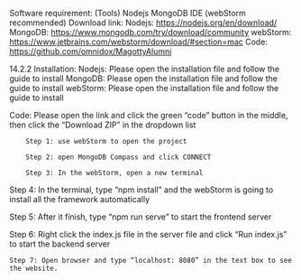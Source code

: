 Software requirement: (Tools)
Nodejs
		MongoDB
		IDE (webStorm recommended)
	Download link:
		Nodejs: https://nodejs.org/en/download/
		MongoDB: https://www.mongodb.com/try/download/community
		webStorm: https://www.jetbrains.com/webstorm/download/#section=mac
		Code: https://github.com/omnidox/MagottyAlumni
	

14.2.2 Installation: 
		Nodejs: Please open the installation file and follow the guide to install
		MongoDB: Please open the installation file and follow the guide to install
		webStorm: Please open the installation file and follow the guide to install

Code: Please open the link and click the green “code” button in the middle, then click the “Download ZIP” in the dropdown list
		
		Step 1: use webStorm to open the project
 
		Step 2: open MongoDB Compass and click CONNECT
 
		Step 3: In the webStorm, open a new terminal
 
Step 4: In the terminal, type “npm install” and the webStorm is going to install all the framework automatically 
	 
Step 5: After it finish, type “npm run serve” to start the frontend server
 
Step 6: Right click the index.js file in the server file and click “Run index.js” to start the backend server
 
	Step 7: Open browser and type “localhost: 8080” in the text box to see the website.
